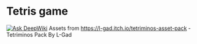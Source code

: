 # Tetris game
[![Ask DeepWiki](https://deepwiki.com/badge.svg)](https://deepwiki.com/AbdallaAlhag/tetris-game)
Assets from https://l-gad.itch.io/tetriminos-asset-pack - Tetriminos Pack By L-Gad
